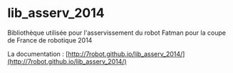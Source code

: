 # lib_asserv_2014

Bibliothèque utilisée pour l'asservissement du robot Fatman pour la coupe de France de robotique 2014

La documentation :
[http://7robot.github.io/lib_asserv_2014/](http://7robot.github.io/lib_asserv_2014/)
